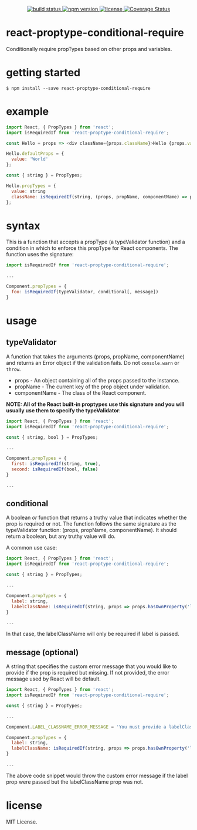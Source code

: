 <p align="center">
  <a href="https://travis-ci.org/evcohen/react-proptype-conditional-require">
    <img src="https://api.travis-ci.org/evcohen/react-proptype-conditional-require.svg?branch=master"
         alt="build status">
  </a>
  <a href="https://npmjs.org/package/react-proptype-conditional-require">
    <img src="https://img.shields.io/npm/v/react-proptype-conditional-require.svg"
         alt="npm version">
  </a>
  <a href="https://github.com/evcohen/react-proptype-conditional-require/blob/master/LICENSE">
    <img src="https://img.shields.io/npm/l/react-proptype-conditional-require.svg"
         alt="license">
  </a>
  <a href='https://coveralls.io/github/evcohen/react-proptype-conditional-require?branch=master'>
    <img src='https://coveralls.io/repos/github/evcohen/react-proptype-conditional-require/badge.svg?branch=master' alt='Coverage Status' />
  </a>
</p>

# react-proptype-conditional-require

Conditionally require propTypes based on other props and variables.

# getting started

```
$ npm install --save react-proptype-conditional-require
```

# example

``` js
import React, { PropTypes } from 'react';
import isRequiredIf from 'react-proptype-conditional-require';

const Hello = props => <div className={props.className}>Hello {props.value}!</div>;

Hello.defaultProps = {
  value: 'World'
};

const { string } = PropTypes;

Hello.propTypes = {
  value: string
  className: isRequiredIf(string, (props, propName, componentName) => props.hasOwnProperty('value'))
};
```

# syntax

This is a function that accepts a propType (a typeValidator function) and a condition in which to enforce this propType for React components. The function uses the signature:

```js
import isRequiredIf from 'react-proptype-conditional-require';

...

Component.propTypes = {
  foo: isRequiredIf(typeValidator, conditional[, message])
}

```

# usage

## typeValidator
A function that takes the arguments (props, propName, componentName) and returns an Error object if the validation fails. Do not `console.warn` or `throw`.
  - props - An object containing all of the props passed to the instance.
  - propName - The current key of the prop object under validation.
  - componentName - The class of the React component.

**NOTE: All of the React built-in proptypes use this signature and you will usually use them to specify the typeValidator**:

```js
import React, { PropTypes } from 'react';
import isRequiredIf from 'react-proptype-conditional-require';

const { string, bool } = PropTypes;

...

Component.propTypes = {
  first: isRequiredIf(string, true),
  second: isRequiredIf(bool, false)
}

...
```

## conditional
A boolean *or* function that returns a truthy value that indicates whether the prop is required or not. The function follows the same signature as the typeValidator function: (props, propName, componentName). It should return a boolean, but any truthy value will do.

A common use case:

```js
import React, { PropTypes } from 'react';
import isRequiredIf from 'react-proptype-conditional-require';

const { string } = PropTypes;

...

Component.propTypes = {
  label: string,
  labelClassName: isRequiredIf(string, props => props.hasOwnProperty('label'));
}

...
```

In that case, the labelClassName will only be required if label is passed.

## message (optional)
A string that specifies the custom error message that you would like to provide if the prop is required but missing. If not provided, the error message used by React will be default.

```js
import React, { PropTypes } from 'react';
import isRequiredIf from 'react-proptype-conditional-require';

const { string } = PropTypes;

...

Component.LABEL_CLASSNAME_ERROR_MESSAGE = 'You must provide a labelClassName when passing down the label prop';

Component.propTypes = {
  label: string,
  labelClassName: isRequiredIf(string, props => props.hasOwnProperty('label'), Component.LABEL_CLASSNAME_ERROR_MESSAGE);
}

...
```

The above code snippet would throw the custom error message if the label prop were passed but the labelClassName prop was not.

# license
MIT License.